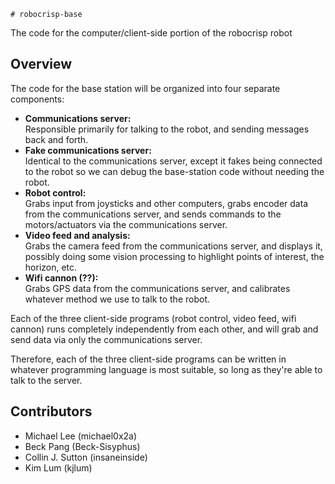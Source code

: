 	# robocrisp-base

The code for the computer/client-side portion of the robocrisp robot

## Overview

The code for the base station will be organized into four separate components:

-   **Communications server:**  
    Responsible primarily for talking to the robot, and sending messages back and forth.
-   **Fake communications server:**  
    Identical to the communications server, except it fakes being connected to the robot
    so we can debug the base-station code without needing the robot.
-   **Robot control:**  
    Grabs input from joysticks and other computers, grabs encoder data from the communications
    server, and sends commands to the motors/actuators via the communications server.
-   **Video feed and analysis:**  
    Grabs the camera feed from the communications server, and displays it, possibly doing 
    some vision processing to highlight points of interest, the horizon, etc.
-   **Wifi cannon (??):**  
    Grabs GPS data from the communications server, and calibrates whatever method we use 
    to talk to the robot.
    
Each of the three client-side programs (robot control, video feed, wifi cannon) runs completely independently from each other, and will grab and send data via only the communications server. 

Therefore, each of the three client-side programs can be written in whatever programming language is most suitable, so long as they're able to talk to the server.

## Contributors

-   Michael Lee (michael0x2a)
-   Beck Pang (Beck-Sisyphus)
-   Collin J. Sutton (insaneinside)
-   Kim Lum (kjlum)
